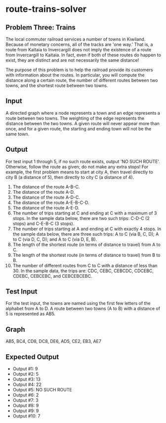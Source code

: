 route-trains-solver
===========

Problem Three: Trains
-------

The local commuter railroad services a number of towns in Kiwiland. Because of monetary concerns, all of the tracks are 'one way.' That is, a route from Kaitaia to Invercargill does not imply the existence of a route from Invercargill to Kaitaia. In fact,  even if both of these routes do happen to exist, they are distinct and are not necessarily the same distance!

The purpose of this problem is to help the railroad provide its customers with information about the routes. In particular, you  will compute the distance along a certain route, the number of different routes between two towns, and the shortest route  between two towns.

Input
-----

A directed graph where a node represents a town and an edge represents a route between two towns. The weighting of  the edge represents the distance between the two towns. A given route will never appear more than once, and for a given  route, the starting and ending town will not be the same town.

Output
------

For test input 1 through 5, if no such route exists, output 'NO SUCH ROUTE'. Otherwise, follow the route as given; do  not make any extra stops! For example, the first problem means to start at city A, then travel directly to city B (a distance of 5),  then directly to city C (a distance of 4).

1. The distance of the route A-B-C.
2. The distance of the route A-D.
3. The distance of the route A-D-C.
4. The distance of the route A-E-B-C-D.
5. The distance of the route A-E-D.
6. The number of trips starting at C and ending at C with a maximum of 3 stops. In the sample data below, there are two such  trips: C-D-C (2 stops) and C-E-B-C (3 stops).
7. The number of trips starting at A and ending at C with exactly 4 stops. In the sample data below, there are three such trips: A  to C (via B, C, D); A to C (via D, C, D); and A to C (via D, E, B).
8. The length of the shortest route (in terms of distance to travel) from A to C.
9. The length of the shortest route (in terms of distance to travel) from B to B.
10. The number of different routes from C to C with a distance of less than 30. In the sample data, the trips are: CDC, CEBC,  CEBCDC, CDCEBC, CDEBC, CEBCEBC, and CEBCEBCEBC.

Test Input
----------

For the test input, the towns are named using the first few letters of the alphabet from A to D.  A route between two towns (A to B) with a distance of 5 is represented as AB5.

Graph
-----
AB5, BC4, CD8, DC8, DE6, AD5, CE2, EB3, AE7

Expected Output
---------------
* Output #1: 9
* Output #2: 5
* Output #3: 13
* Output #4: 22
* Output #5: NO SUCH ROUTE
* Output #6: 2
* Output #7: 3
* Output #8: 9
* Output #9: 9
* Output #10: 7
